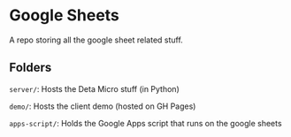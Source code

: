 # Google Sheets

A repo storing all the google sheet related stuff.

## Folders

`server/`: Hosts the Deta Micro stuff (in Python)

`demo/`: Hosts the client demo (hosted on GH Pages)

`apps-script/`: Holds the Google Apps script that runs on the google sheets
